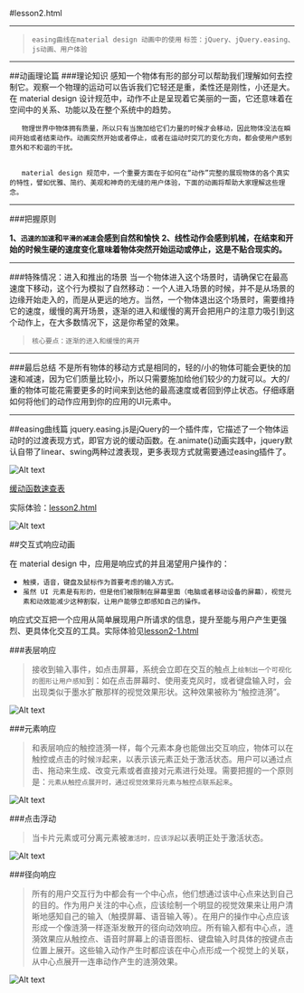 #lesson2.html

---

>`easing曲线在material design 动画中的使用`
>`标签：jQuery、jQuery.easing、js动画、用户体验`

---
##动画理论篇
###理论知识
       感知一个物体有形的部分可以帮助我们理解如何去控制它。观察一个物理的运动可以告诉我们它轻还是重，柔性还是刚性，小还是大。在 material design 设计规范中，动作不止是呈现着它美丽的一面，它还意味着在空间中的关系、功能以及在整个系统中的趋势。


       物理世界中物体拥有质量，所以只有当施加给它们力量的时候才会移动，因此物体没法在瞬间开始或者结束动作。动画突然开始或者停止，或者在运动时突兀的变化方向，都会使用户感到意外和不和谐的干扰。


       material design 规范中，一个重要方面在于如何在“动作”完整的展现物体的各个真实的特性，譬如优雅、简约、美观和神奇的无缝的用户体验，下面的动画将帮助大家理解这些理念。

---

###把握原则

**1、`迅速的加速`和`平滑的减速`会感到自然和愉快**
**2、线性动作会感到机械，在结束和开始的时候生硬的速度变化意味着物体突然开始运动或停止，这是不贴合现实的。**

---

###特殊情况：进入和推出的场景
       当一个物体进入这个场景时，请确保它在最高速度下移动，这个行为模拟了自然移动：一个人进入场景的时候，并不是从场景的边缘开始走入的，而是从更远的地方。当然，一个物体退出这个场景时，需要维持它的速度，缓慢的离开场景，逐渐的进入和缓慢的离开会把用户的注意力吸引到这个动作上，在大多数情况下，这是你希望的效果。

>`核心要点：逐渐的进入和缓慢的离开`

---

###最后总结
不是所有物体的移动方式是相同的，轻的/小的物体可能会更快的加速和减速，因为它们质量比较小，所以只需要施加给他们较少的力就可以。大的/重的物体可能花需要更多的时间来到达他的最高速度或者回到停止状态。仔细琢磨如何将他们的动作应用到你的应用的UI元素中。

---

##easing曲线篇
jquery.easing.js是jQuery的一个插件库，它描述了一个物体运动时的过渡表现方式，即官方说的缓动函数。在.animate()动画实践中，jquery默认自带了linear、swing两种过渡表现，更多表现方式就需要通过easing插件了。

![Alt text](./images/easing.jpg)

[缓动函数速查表](http://easings.net/zh-cn#)

实际体验：[lesson2.html](lesson2.html)

![Alt text](./images/easing-sample.jpg)

##交互式响应动画

在 material design 中，应用是响应式的并且渴望用户操作的：

- `触摸，语音，键盘及鼠标作为首要考虑的输入方式。`
- `虽然 UI 元素是有形的，但是他们被限制在屏幕里面（电脑或者移动设备的屏幕），视觉元素和动效能减少这种割裂，让用户能够立即感知自己的操作。`

响应式交互把一个应用从简单展现用户所请求的信息，提升至能与用户产生更强烈、更具体化交互的工具。实际体验见[lesson2-1.html](lesson2-1.html)

###表层响应

>接收到输入事件，如点击屏幕，系统会立即在交互的触点上`绘制出一个可视化的图形让用户感知`到：如在点击屏幕时、使用麦克风时，或者键盘输入时，会出现类似于墨水扩散那样的视觉效果形状。这种效果被称为“触控涟漪”。

![Alt text](./images/b1.jpg)

###元素响应
>和表层响应的触控涟漪一样，每个元素本身也能做出交互响应，物体可以在触控或点击的时候`浮`起来，以表示该元素正处于激活状态。用户可以通过点击、拖动来生成、改变元素或者直接对元素进行处理。需要把握的一个原则是：`元素从触控点展开时，通过视觉效果将元素与触控点联系起来`。

![Alt text](./images/b2.jpg)

###点击浮动
>当卡片元素或可分离元素被`激活时，应该浮起`以表明正处于激活状态。

![Alt text](./images/b3.jpg)

###径向响应
>所有的用户交互行为中都会有一个中心点，他们想通过该中心点来达到自己的目的。作为用户关注的中心点，应该绘制一个明显的视觉效果来让用户清晰地感知自己的输入（触摸屏幕、语音输入等）。在用户的操作中心点应该形成一个像涟漪一样逐渐发散开的径向动效响应。所有输入都有中心点，涟漪效果应从触控点、语音时屏幕上的语音图标、键盘输入时具体的按键点击位置上展开。这些输入动作产生时都应该在中心点形成一个视觉上的关联，从中心点展开一连串动作产生的涟漪效果。

![Alt text](./images/b4.jpg)

